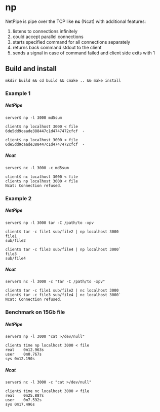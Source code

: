 # np

NetPipe is pipe over the TCP like **nc** (Ncat) with additional features:
1. listens to connections infinitely
1. could accept parallel connections 
1. starts specified command for all connections separately
1. returns back command stdout to the client
1. sends a signal in case of command failed and client side exits with 1

## Build and install

```
mkdir build && cd build && cmake .. && make install
```

### Example 1
##### NetPipe
```
server$ np -l 3000 md5sum

client$ np localhost 3000 < file
6de5dd9caade388447c1d4747472cfcf  -

client$ np localhost 3000 < file
6de5dd9caade388447c1d4747472cfcf  -
```
##### Ncat
```
server$ nc -l 3000 -c md5sum

client$ nc localhost 3000 < file
client$ np localhost 3000 < file
Ncat: Connection refused.
```

### Example 2
##### NetPipe
```
server$ np -l 3000 tar -C /path/to -xpv

client$ tar -c file1 sub/file2 | np localhost 3000
file1
sub/file2

client$ tar -c file3 sub/file4 | np localhost 3000`
file3
sub/file4
```
##### Ncat
```
server$ nc -l 3000 -c "tar -C /path/to -xpv"

client$ tar -c file1 sub/file2 | nc localhost 3000
client$ tar -c file3 sub/file4 | nc localhost 3000`
Ncat: Connection refused.
```

### Benchmark on 15Gb file
##### NetPipe
```
server$ np -l 3000 "cat >/dev/null"

client$ time np localhost 3000 < file
real	0m12.963s
user	0m0.767s
sys	0m12.190s
```
##### Ncat
```
server$ nc -l 3000 -c "cat >/dev/null"

client$ time nc localhost 3000 < file
real	0m25.887s
user	0m7.592s
sys	0m17.496s
```

